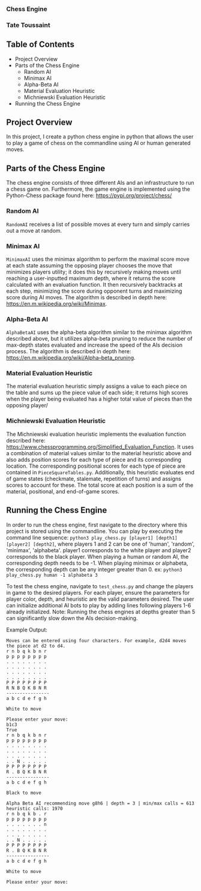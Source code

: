 ### Chess Engine
### Tate Toussaint

Table of Contents
---------------------

 * Project Overview
 * Parts of the Chess Engine
   * Random AI
   * Minimax AI
   * Alpha-Beta AI
   * Material Evaluation Heuristic
   * Michniewski Evaluation Heuristic
 * Running the Chess Engine

Project Overview
---------------------

In this project, I create a python chess engine in python that allows the user to play a game of chess on the commandline using AI or human generated moves.

Parts of the Chess Engine
---------------------

The chess engine consists of three different AIs and an infrastructure to run a chess game on. Furthermore, the game engine is implemented using the Python-Chess package found here: https://pypi.org/project/chess/

### Random AI

`RandomAI` receives a list of possible moves at every turn and simply carries out a move at random.

### Minimax AI

`MinimaxAI` uses the minimax algorithm to perform the maximal score move at each state assuming the opposing player chooses the move that minimizes players utility; it does this by recursively making moves until reaching a user-inputted maximum depth, where it returns the score calculated with an evaluation function. It then recursively backtracks at each step, minimizing the score during opponent turns and maximizing score during AI moves. The algorithm is described in depth here: https://en.m.wikipedia.org/wiki/Minimax.

### Alpha-Beta AI

`AlphaBetaAI` uses the alpha-beta algorithm similar to the minimax algorithm described above, but it utilizes alpha-beta pruning to reduce the number of max-depth states evaluated and increase the speed of the AIs decision process. The algorithm is described in depth here: https://en.m.wikipedia.org/wiki/Alpha–beta_pruning.

### Material Evaluation Heuristic

The material evaluation heuristic simply assigns a value to each piece on the table and sums up the piece value of each side; it returns high scores when the player being evaluated has a higher total value of pieces than the opposing player/

### Michniewski Evaluation Heuristic

The Michniewski evaluation heuristic implements the evaluation function described here: https://www.chessprogramming.org/Simplified_Evaluation_Function. It uses a combination of material values similar to the material heuristic above and also adds position scores for each type of piece and its corresponding location. The corresponding positional scores for each type of piece are contained in `PieceSquareTables.py`. Additionally, this heuristic evaluates end of game states (checkmate, stalemate, repetition of turns) and assigns scores to account for these. The total score at each position is a sum of the material, positional, and end-of-game scores.

Running the Chess Engine
---------------------

In order to run the chess engine, first navigate to the directory where this project is stored using the commandline. You can play by executing the command line sequence: `python3 play_chess.py [player1] [depth1] [player2] [depth2]`, where players 1 and 2 can be one of 'human', 'random', 'minimax', 'alphabeta'. player1 corresponds to the white player and player2 corresponds to the black player. When playing a human or random AI, the corresponding depth needs to be -1. When playing minimax or alphabeta, the corresponding depth can be any integer greater than 0. ex: `python3 play_chess.py human -1 alphabeta 3`

To test the chess engine, navigate to `test_chess.py` and change the players in game to the desired players. For each player, ensure the parameters for player color, depth, and heuristic are the valid parameters desired. The user can initialize additional AI bots to play by adding lines following players 1-6 already initialized. 
Note: Running the chess engines at depths greater than 5 can significantly slow down the AIs decision-making.

Example Output:
```
Moves can be entered using four characters. For example, d2d4 moves the piece at d2 to d4.
r n b q k b n r
p p p p p p p p
. . . . . . . .
. . . . . . . .
. . . . . . . .
. . . . . . . .
P P P P P P P P
R N B Q K B N R
----------------
a b c d e f g h

White to move

Please enter your move: 
b1c3
True
r n b q k b n r
p p p p p p p p
. . . . . . . .
. . . . . . . .
. . . . . . . .
. . N . . . . .
P P P P P P P P
R . B Q K B N R
----------------
a b c d e f g h

Black to move

Alpha Beta AI recommending move g8h6 | depth = 3 | min/max calls = 613
heuristic calls: 1970
r n b q k b . r
p p p p p p p p
. . . . . . . n
. . . . . . . .
. . . . . . . .
. . N . . . . .
P P P P P P P P
R . B Q K B N R
----------------
a b c d e f g h

White to move

Please enter your move: 
```
